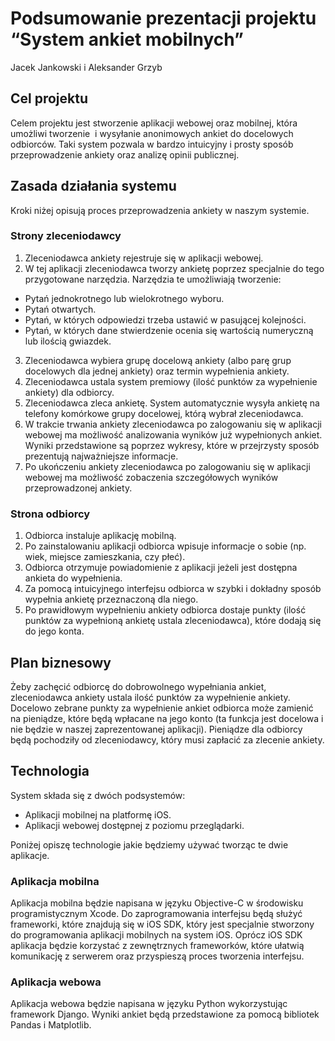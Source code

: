 # Podsumowanie prezentacji projektu “System ankiet mobilnych”
Jacek Jankowski i Aleksander Grzyb

## Cel  projektu
	
Celem projektu jest stworzenie aplikacji webowej oraz mobilnej, która umożliwi tworzenie  i wysyłanie anonimowych ankiet do docelowych odbiorców. Taki system pozwala w bardzo intuicyjny i prosty sposób przeprowadzenie ankiety oraz analizę opinii publicznej.

## Zasada działania systemu

Kroki niżej opisują proces przeprowadzenia ankiety w naszym systemie.

### Strony zleceniodawcy

1. Zleceniodawca ankiety rejestruje się w aplikacji webowej.
2. W tej aplikacji zleceniodawca tworzy ankietę poprzez specjalnie do tego przygotowane narzędzia. Narzędzia te umożliwiają tworzenie:
  * Pytań jednokrotnego lub wielokrotnego wyboru.
  * Pytań otwartych.
  * Pytań, w których odpowiedzi trzeba ustawić w pasującej kolejności.
  * Pytań, w których dane stwierdzenie ocenia się wartością numeryczną lub ilością gwiazdek.
3. Zleceniodawca wybiera grupę docelową ankiety (albo parę grup docelowych dla jednej ankiety) oraz termin wypełnienia ankiety.
4. Zleceniodawca ustala system premiowy (ilość punktów za wypełnienie ankiety) dla odbiorcy.
5. Zleceniodawca zleca ankietę. System automatycznie wysyła ankietę na telefony komórkowe grupy docelowej, którą wybrał zleceniodawca.
6. W trakcie trwania ankiety zleceniodawca po zalogowaniu się w aplikacji webowej ma możliwość analizowania wyników już wypełnionych ankiet. Wyniki przedstawione są poprzez wykresy, które w przejrzysty sposób prezentują najważniejsze informacje.
7. Po ukończeniu ankiety zleceniodawca po zalogowaniu się w aplikacji webowej ma możliwość zobaczenia szczegółowych wyników przeprowadzonej ankiety.

### Strona odbiorcy

1. Odbiorca instaluje aplikację mobilną.
2. Po zainstalowaniu aplikacji odbiorca wpisuje informacje o sobie (np. wiek, miejsce zamieszkania, czy płeć).
3. Odbiorca otrzymuje powiadomienie z aplikacji jeżeli jest dostępna ankieta do wypełnienia.
4. Za pomocą intuicyjnego interfejsu odbiorca w szybki i dokładny sposób wypełnia ankietę przeznaczoną dla niego.
5. Po prawidłowym wypełnieniu ankiety odbiorca dostaje punkty (ilość punktów za wypełnioną ankietę ustala zleceniodawca), które dodają się do jego konta.

## Plan biznesowy

Żeby zachęcić odbiorcę do dobrowolnego wypełniania ankiet, zleceniodawca ankiety ustala ilość punktów za wypełnienie ankiety. Docelowo zebrane punkty za wypełnienie ankiet odbiorca może zamienić na pieniądze, które będą wpłacane na jego konto (ta funkcja jest docelowa i nie będzie w naszej zaprezentowanej aplikacji). Pieniądze dla odbiorcy będą pochodziły od zleceniodawcy, który musi zapłacić za zlecenie ankiety. 

## Technologia

System składa się z dwóch podsystemów:

* Aplikacji mobilnej na platformę iOS.
* Aplikacji webowej dostępnej z poziomu przeglądarki.

Poniżej opiszę technologie jakie będziemy używać tworząc te dwie aplikacje.

### Aplikacja mobilna

Aplikacja mobilna będzie napisana w języku Objective-C w środowisku programistycznym Xcode. Do zaprogramowania interfejsu będą służyć frameworki, które znajdują się w iOS SDK, który jest specjalnie stworzony do programowania aplikacji mobilnych na system iOS. Oprócz iOS SDK aplikacja będzie korzystać z zewnętrznych frameworków, które ułatwią komunikację z serwerem oraz przyspieszą proces tworzenia interfejsu.

### Aplikacja webowa

Aplikacja webowa będzie napisana w języku Python wykorzystując framework Django. Wyniki ankiet będą przedstawione za pomocą bibliotek Pandas i Matplotlib.


